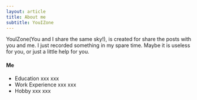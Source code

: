 ```yaml
---
layout: article
title: About me
subtitle: YouIZone
---
```


YouIZone(You and I share the same sky!),  is created for share the posts with you and me. I just recorded something in my spare time. Maybe it is  useless for you, or just a little help for you. 


####  Me
* Education
	xxx
	xxx
* Work Experience
	xxx
	xxx
* Hobby
	xxx
	xxx
